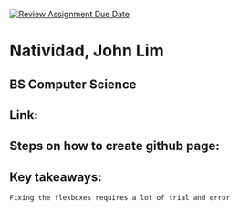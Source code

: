 [![Review Assignment Due Date](https://classroom.github.com/assets/deadline-readme-button-24ddc0f5d75046c5622901739e7c5dd533143b0c8e959d652212380cedb1ea36.svg)](https://classroom.github.com/a/_L9ie6qn)

# Natividad, John Lim

## BS Computer Science

## Link: 

## Steps on how to create github page:

## Key takeaways: 
    Fixing the flexboxes requires a lot of trial and error